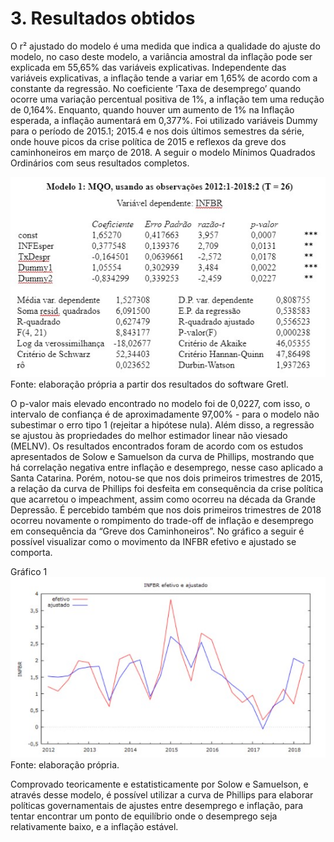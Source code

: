 # 3. Resultados obtidos
O r² ajustado do modelo é uma medida que indica a qualidade do ajuste do modelo, no caso deste modelo, a variância amostral da inflação pode ser explicada em 55,65% das variáveis explicativas. Independente das variáveis explicativas, a inflação tende a variar em 1,65% de acordo com a constante da regressão. No coeficiente ‘Taxa de desemprego’ quando ocorre uma variação percentual positiva de 1%, a inflação tem uma redução de 0,164%. Enquanto, quando houver um aumento de 1% na Inflação esperada, a inflação aumentará em 0,377%. Foi utilizado variáveis Dummy para o período de 2015.1; 2015.4 e nos dois últimos semestres da série, onde houve picos da crise política de 2015 e reflexos da greve dos caminhoneiros em março de 2018. A seguir o modelo Mínimos Quadrados Ordinários com seus resultados completos. 

![Adobe Logo](_imagens\Screenshot_10.jpg)
Fonte: elaboração própria a partir dos resultados do software Gretl.


O p-valor mais elevado encontrado no modelo foi de 0,0227, com isso, o intervalo de confiança é de aproximadamente 97,00% - para o modelo não subestimar o erro tipo 1 (rejeitar a hipótese nula). Além disso, a regressão se ajustou às propriedades do melhor estimador linear não viesado (MELNV). Os resultados encontrados foram de acordo com os estudos apresentados de Solow e Samuelson da curva de Phillips, mostrando que há correlação negativa entre inflação e desemprego, nesse caso aplicado a Santa Catarina. Porém, notou-se que nos dois primeiros trimestres de 2015, a relação da curva de Phillips foi desfeita em consequência da crise política que acarretou o impeachment, assim como ocorreu na década da Grande Depressão. É percebido também que nos dois primeiros trimestres de 2018 ocorreu novamente o rompimento do trade-off de inflação e desemprego em consequência da “Greve dos Caminhoneiros”. 
No gráfico a seguir é possível visualizar como o movimento da INFBR efetivo e ajustado se comporta.

Gráfico 1
![INFBR efetivo e ajustado](_imagens\Screenshot_9.jpg)
    Fonte: elaboração própria.

Comprovado teoricamente e estatisticamente por Solow e Samuelson, e através desse modelo, é possível utilizar a curva de Phillips para elaborar políticas governamentais de ajustes entre desemprego e inflação, para tentar encontrar um ponto de equilíbrio onde o desemprego seja relativamente baixo, e a inflação estável. 